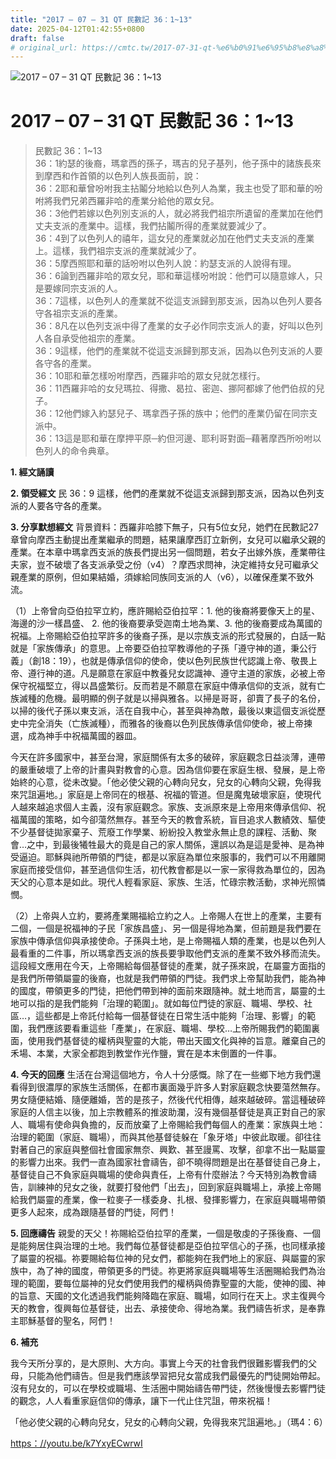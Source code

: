 ```yaml
---
title: "2017 – 07 – 31 QT 民數記 36：1~13"
date: 2025-04-12T01:42:55+0800
draft: false
# original_url: https://cmtc.tw/2017-07-31-qt-%e6%b0%91%e6%95%b8%e8%a8%98-36%ef%bc%9a113
---
```


![2017 – 07 – 31 QT 民數記 36：1\~13](/images/qt.jpg   "2017 – 07 – 31 QT 民數記 36：1\~13")

# 2017 – 07 – 31 QT 民數記 36：1\~13

> 民數記 36：1\~13  
> 36：1約瑟的後裔，瑪拿西的孫子，瑪吉的兒子基列，他子孫中的諸族長來到摩西和作首領的以色列人族長面前，說：  
> 36：2耶和華曾吩咐我主拈鬮分地給以色列人為業，我主也受了耶和華的吩咐將我們兄弟西羅非哈的產業分給他的眾女兒。  
> 36：3他們若嫁以色列別支派的人，就必將我們祖宗所遺留的產業加在他們丈夫支派的產業中。這樣，我們拈鬮所得的產業就要減少了。  
> 36：4到了以色列人的禧年，這女兒的產業就必加在他們丈夫支派的產業上。這樣，我們祖宗支派的產業就減少了。  
> 36：5摩西照耶和華的話吩咐以色列人說：約瑟支派的人說得有理。  
> 36：6論到西羅非哈的眾女兒，耶和華這樣吩咐說：他們可以隨意嫁人，只是要嫁同宗支派的人。  
> 36：7這樣，以色列人的產業就不從這支派歸到那支派，因為以色列人要各守各祖宗支派的產業。  
> 36：8凡在以色列支派中得了產業的女子必作同宗支派人的妻，好叫以色列人各自承受他祖宗的產業。  
> 36：9這樣，他們的產業就不從這支派歸到那支派，因為以色列支派的人要各守各的產業。  
> 36：10耶和華怎樣吩咐摩西，西羅非哈的眾女兒就怎樣行。  
> 36：11西羅非哈的女兒瑪拉、得撒、曷拉、密迦、挪阿都嫁了他們伯叔的兒子。  
> 36：12他們嫁入約瑟兒子、瑪拿西子孫的族中；他們的產業仍留在同宗支派中。  
> 36：13這是耶和華在摩押平原─約但河邊、耶利哥對面─藉著摩西所吩咐以色列人的命令典章。

**1. 經文誦讀**

**2. 領受經文**
民 36：9 這樣，他們的產業就不從這支派歸到那支派，因為以色列支派的人要各守各的產業。

**3. 分享默想經文**
背景資料：西羅非哈膝下無子，只有5位女兒，她們在民數記27章曾向摩西主動提出產業繼承的問題，結果讓摩西訂立新例，女兒可以繼承父親的產業。在本章中瑪拿西支派的族長們提出另一個問題，若女子出嫁外族，產業帶往夫家，豈不破壞了各支派承受之份（v4）？摩西求問神，決定維持女兒可繼承父親產業的原例，但如果結婚，須嫁給同族同支派的人（v6），以確保產業不致外流。

（1）上帝曾向亞伯拉罕立約，應許賜給亞伯拉罕：1. 他的後裔將要像天上的星、海邊的沙一樣昌盛、 2. 他的後裔要承受迦南土地為業、3. 他的後裔要成為萬國的祝福。上帝賜給亞伯拉罕許多的後裔子孫，是以宗族支派的形式發展的，白話一點就是「家族傳承」的意思。上帝要亞伯拉罕教導他的子孫「遵守神的道，秉公行義」（創18：19），也就是傳承信仰的使命，使以色列民族世代認識上帝、敬畏上帝、遵行神的道。凡是願意在家庭中教養兒女認識神、遵守主道的家族，必被上帝保守祝福堅立，得以昌盛繁衍。反而若是不願意在家庭中傳承信仰的支派，就有亡族滅種的危機。最明顯的例子就是以掃與雅各。以掃是哥哥，卻賣了長子的名份，以掃的後代子孫以東支派，活在自我中心，甚至與神為敵，最後以東這個支派從歷史中完全消失（亡族滅種），而雅各的後裔以色列民族傳承信仰使命，被上帝揀選，成為神手中祝福萬國的器皿。

今天在許多國家中，甚至台灣，家庭關係有太多的破碎，家庭觀念日益淡薄，連帶的嚴重破壞了上帝的計畫與對教會的心意。因為信仰要在家庭生根、發展，是上帝始終的心意，從未改變。「他必使父親的心轉向兒女，兒女的心轉向父親，免得我來咒詛遍地。」家庭是上帝同在的根基、祝福的管道。但是魔鬼破壞家庭，使現代人越來越追求個人主義，沒有家庭觀念。家族、支派原來是上帝用來傳承信仰、祝福萬國的策略，如今卻蕩然無存。甚至今天的教會系統，盲目追求人數績效、驅使不少基督徒拋家棄子、荒廢工作學業、紛紛投入教堂永無止息的課程、活動、聚會…之中，到最後犧牲最大的竟是自己的家人關係，還誤以為是這是愛神、是為神受逼迫。耶穌與祂所帶領的門徒，都是以家庭為單位來服事的，我們可以不用離開家庭而接受信仰，甚至過信仰生活，初代教會都是以一家一家得救為單位的，因為天父的心意本是如此。現代人輕看家庭、家族、生活，忙碌宗教活動，求神光照憐憫。

（2）上帝與人立約，要將產業賜福給立約之人。上帝賜人在世上的產業，主要有二個，一個是祝福神的子民「家族昌盛」、另一個是得地為業，但前題是我們要在家族中傳承信仰與承接使命。子孫與土地，是上帝賜福人類的產業，也是以色列人最看重的二件事，所以瑪拿西支派的族長要爭取他們支派的產業不致外移而流失。這段經文應用在今天，上帝賜給每個基督徒的產業，就子孫來說，在屬靈方面指的是我們所帶領屬靈的後裔，也就是我們帶領的門徒。我們求上帝幫助我們，能為神的國度，帶領更多的門徒，把他們帶到神的面前來跟隨神。就土地而言，屬靈的土地可以指的是我們能夠「治理的範圍」。就如每位門徒的家庭、職場、學校、社區…，這些都是上帝託付給每一個基督徒在日常生活中能夠「治理、影響」的範圍，我們應該要看重這些「產業」，在家庭、職場、學校…上帝所賜我們的範圍裏面，使用我們基督徒的權柄與聖靈的大能，帶出天國文化與神的旨意。離棄自己的禾場、本業，大家全都跑到教堂作光作鹽，實在是本末倒置的一件事。

**4. 今天的回應**
生活在台灣這個地方，令人十分感慨。除了在一些鄉下地方我們還看得到很濃厚的家族生活關係，在都市裏面幾乎許多人對家庭觀念快要蕩然無存。男女隨便結婚、隨便離婚，苦的是孩子，然後代代相傳，越來越破碎。當這種破碎家庭的人信主以後，加上宗教體系的推波助瀾，沒有幾個基督徒是真正對自己的家人、職場有使命與負擔的，反而放棄了上帝賜給我們每個人的產業：家族與土地：治理的範圍（家庭、職場），而與其他基督徒躲在「象牙塔」中彼此取暖。卻往往對著自己的家庭與整個社會國家無奈、興歎、甚至謾罵、攻擊，卻拿不出一點屬靈的影響力出來。我們一直為國家社會禱告，卻不曉得問題是出在基督徒自己身上，基督徒自己不負家庭與職場的使命與責任，上帝有什麼辦法？今天特別為教會禱告，訓練神的兒女之後，就要打發他們「出去」，回到家庭與職場上，承接上帝賜給我們屬靈的產業，像一粒麥子一樣委身、扎根、發揮影響力，在家庭與職場帶領更多人起來，成為跟隨基督的門徒，阿們！

**5. 回應禱告**
親愛的天父！祢賜給亞伯拉罕的產業，一個是敬虔的子孫後裔、一個是能夠居住與治理的土地。我們每位基督徒都是亞伯拉罕信心的子孫，也同樣承接了屬靈的祝福。祢要賜給每位神的兒女們，都能夠在我們地上的家庭、與屬靈的家族中，為了神的國度，帶領更多的門徒。祢更將家庭與職場等生活圈賜給我們為治理的範圍，要每位屬神的兒女們使用我們的權柄與倚靠聖靈的大能，使神的國、神的旨意、天國的文化透過我們能夠降臨在家庭、職場，如同行在天上。求主復興今天的教會，復興每位基督徒，出去、承接使命、得地為業。我們禱告祈求，是奉靠主耶穌基督的聖名，阿們！

**6. 補充**
  
我今天所分享的，是大原則、大方向。事實上今天的社會我們很難影響我們的父母，只能為他們禱告。但是我們應該學習把兒女當成我們最優先的門徒開始帶起。沒有兒女的，可以在學校或職場、生活圈中開始禱告帶門徒，然後慢慢去影響門徒的觀念，人人看重家庭信仰的傳承，讓下一代止住咒詛，帶來祝福！

「他必使父親的心轉向兒女，兒女的心轉向父親，免得我來咒詛遍地。」（瑪4：6）

[https：//youtu.be/k7YxyECwrwI](https://youtu.be/k7YxyECwrwI)
